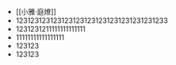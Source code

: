 - [[小雅·庭燎]]
- 1231231231231231231231231231231231231233
- 1231231211111111111111
- 11111111111111111
- 123123
- 123123